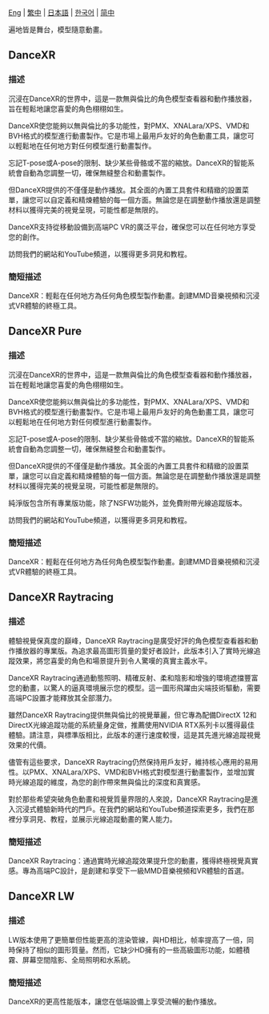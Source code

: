 [Eng](/dancexr/listing/steam) | [繁中](/tw/dancexr/listing/steam) | [日本語](/jp/dancexr/listing/steam) | [한국어](/kr/dancexr/listing/steam) | [简中](/zh/dancexr/listing/steam)

遍地皆是舞台，模型隨意動畫。

## DanceXR

### 描述
沉浸在DanceXR的世界中，這是一款無與倫比的角色模型查看器和動作播放器，旨在輕鬆地讓您喜愛的角色栩栩如生。

DanceXR使您能夠以無與倫比的多功能性，對PMX、XNALara/XPS、VMD和BVH格式的模型進行動畫製作。它是市場上最用戶友好的角色動畫工具，讓您可以輕鬆地在任何地方對任何模型進行動畫製作。

忘記T-pose或A-pose的限制、缺少某些骨骼或不當的縮放。DanceXR的智能系統會自動為您調整一切，確保無縫整合和動畫製作。

但DanceXR提供的不僅僅是動作播放。其全面的內置工具套件和精緻的設置菜單，讓您可以自定義和精煉體驗的每一個方面。無論您是在調整動作播放還是調整材料以獲得完美的視覺呈現，可能性都是無限的。

DanceXR支持從移動設備到高端PC VR的廣泛平台，確保您可以在任何地方享受您的創作。

訪問我們的網站和YouTube頻道，以獲得更多洞見和教程。

### 簡短描述
DanceXR：輕鬆在任何地方為任何角色模型製作動畫。創建MMD音樂視頻和沉浸式VR體驗的終極工具。

## DanceXR Pure

### 描述
沉浸在DanceXR的世界中，這是一款無與倫比的角色模型查看器和動作播放器，旨在輕鬆地讓您喜愛的角色栩栩如生。

DanceXR使您能夠以無與倫比的多功能性，對PMX、XNALara/XPS、VMD和BVH格式的模型進行動畫製作。它是市場上最用戶友好的角色動畫工具，讓您可以輕鬆地在任何地方對任何模型進行動畫製作。

忘記T-pose或A-pose的限制、缺少某些骨骼或不當的縮放。DanceXR的智能系統會自動為您調整一切，確保無縫整合和動畫製作。

但DanceXR提供的不僅僅是動作播放。其全面的內置工具套件和精緻的設置菜單，讓您可以自定義和精煉體驗的每一個方面。無論您是在調整動作播放還是調整材料以獲得完美的視覺呈現，可能性都是無限的。

純淨版包含所有專業版功能，除了NSFW功能外，並免費附帶光線追蹤版本。

訪問我們的網站和YouTube頻道，以獲得更多洞見和教程。

### 簡短描述
DanceXR：輕鬆在任何地方為任何角色模型製作動畫。創建MMD音樂視頻和沉浸式VR體驗的終極工具。

## DanceXR Raytracing

### 描述
體驗視覺保真度的巔峰，DanceXR Raytracing是廣受好評的角色模型查看器和動作播放器的專業版。為追求最高圖形質量的愛好者設計，此版本引入了實時光線追蹤效果，將您喜愛的角色和場景提升到令人驚嘆的真實主義水平。

DanceXR Raytracing通過動態照明、精確反射、柔和陰影和增強的環境遮擋豐富您的動畫，以驚人的逼真環境展示您的模型。這一圖形飛躍由尖端技術驅動，需要高端PC設置才能釋放其全部潛力。

雖然DanceXR Raytracing提供無與倫比的視覺華麗，但它專為配備DirectX 12和DirectX光線追蹤功能的系統量身定做，推薦使用NVIDIA RTX系列卡以獲得最佳體驗。請注意，與標準版相比，此版本的運行速度較慢，這是其先進光線追蹤視覺效果的代價。

儘管有這些要求，DanceXR Raytracing仍然保持用戶友好，維持核心應用的易用性。以PMX、XNALara/XPS、VMD和BVH格式對模型進行動畫製作，並增加實時光線追蹤的維度，為您的創作帶來無與倫比的深度和真實感。

對於那些希望突破角色動畫和視覺質量界限的人來說，DanceXR Raytracing是進入沉浸式體驗新時代的門戶。在我們的網站和YouTube頻道探索更多，我們在那裡分享洞見、教程，並展示光線追蹤動畫的驚人能力。

### 簡短描述
DanceXR Raytracing：通過實時光線追蹤效果提升您的動畫，獲得終極視覺真實感。專為高端PC設計，是創建和享受下一級MMD音樂視頻和VR體驗的首選。

## DanceXR LW

### 描述
LW版本使用了更簡單但性能更高的渲染管線，與HD相比，帧率提高了一倍，同時保持了相似的圖形質量。然而，它缺少HD擁有的一些高級圖形功能，如體積霧、屏幕空間陰影、全局照明和水系統。

### 簡短描述
DanceXR的更高性能版本，讓您在低端設備上享受流暢的動作播放。